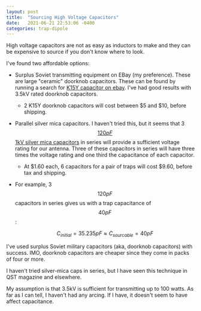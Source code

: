 ```yaml
---
layout: post
title:  "Sourcing High Voltage Capacitors"
date:   2021-06-21 22:53:06 -0400
categories: trap-dipole
---
```


<script src="https://polyfill.io/v3/polyfill.min.js?features=es6"></script>
<script id="MathJax-script" async src="/assets/js/npm/mathjax/es5/tex-mml-chtml.js"></script>

High voltage capacitors are not as easy as inductors to make and they
can be expensive to source if you don't know where to look.

I've found two affordable options:

* Surplus Soviet transmitting equipment on EBay (my preference).
  These are large "ceramic" doorknob capacitors. These can be found
  by running a search for [K15Y capacitor on ebay][ebay]. I've had
  good results with 3.5kV rated doorknob capacitors.
    * 2 K15Y doorknob capacitors will cost between $5 and $10,
      before shipping.
* Parallel silver mica capacitors. I haven't tried this, but it
  seems that 3 [$$120pF$$ 1kV silver mica capacitors][mouser] in
  series will provide a sufficient voltage rating for our antenna.
  Three of these capacitors in series will have three times the
  voltage rating and one third the capacitance of each capacitor.
    * At $1.60 each, 6 capacitors for a pair of traps will cost
      $9.60, before tax and shipping.
* For example, 3 $$120pF$$ capacitors in series gives us with a trap
  capacitance of $$40pF$$:

    $${C_{initial}} = 35.235pF \approx {C_{sourcable}} = 40pF $$

I've used surplus Soviet military capacitors (aka, doorknob capacitors)
with success. IMO, doorknob capacitors are cheaper since they come in
packs of four or more.

I haven't tried silver-mica caps in series, but I have seen this
technique in QST magazine and elsewhere.

My assumption is that 3.5kV is sufficient for transmitting up to 100
watts. As far as I can tell, I haven't had any arcing. If I have, it
doesn't seem to have affect capacitance.

[ebay]: https://ebay.us/W5SabZ
[mouser]: https://www.mouser.com/Passive-Components/Capacitors/Mica-Capacitors/_/N-5g97?P=1z0z7l5Z1z0x7x5Z1z0wxeo&Ns=Pricing|0
